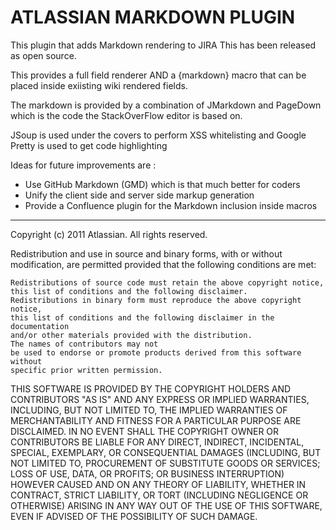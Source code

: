 
ATLASSIAN MARKDOWN PLUGIN
==========================

This plugin that adds Markdown rendering to JIRA This has been released as open source. 

This provides a full field renderer AND a {markdown} macro that can be placed inside exiisting wiki rendered fields. 

The markdown is provided by a combination of JMarkdown and PageDown which is the code the StackOverFlow editor is based on. 

JSoup is used under the covers to perform XSS whitelisting and Google Pretty is used to get code highlighting 

Ideas for future improvements are :

 * Use GitHub Markdown (GMD) which is that much better for coders
 * Unify the client side and server side markup generation
 * Provide a Confluence plugin for the Markdown inclusion inside macros 


-----------------
Copyright (c) 2011 Atlassian. All rights reserved.

Redistribution and use in source and binary forms, with or without
modification, are permitted provided that the following conditions are met:

    Redistributions of source code must retain the above copyright notice,
    this list of conditions and the following disclaimer.
    Redistributions in binary form must reproduce the above copyright notice,
    this list of conditions and the following disclaimer in the documentation
    and/or other materials provided with the distribution.
    The names of contributors may not
    be used to endorse or promote products derived from this software without
    specific prior written permission.

THIS SOFTWARE IS PROVIDED BY THE COPYRIGHT HOLDERS AND CONTRIBUTORS "AS IS" AND
ANY EXPRESS OR IMPLIED WARRANTIES, INCLUDING, BUT NOT LIMITED TO, THE IMPLIED
WARRANTIES OF MERCHANTABILITY AND FITNESS FOR A PARTICULAR PURPOSE ARE
DISCLAIMED. IN NO EVENT SHALL THE COPYRIGHT OWNER OR CONTRIBUTORS BE LIABLE FOR
ANY DIRECT, INDIRECT, INCIDENTAL, SPECIAL, EXEMPLARY, OR CONSEQUENTIAL DAMAGES
(INCLUDING, BUT NOT LIMITED TO, PROCUREMENT OF SUBSTITUTE GOODS OR SERVICES;
LOSS OF USE, DATA, OR PROFITS; OR BUSINESS INTERRUPTION) HOWEVER CAUSED AND ON
ANY THEORY OF LIABILITY, WHETHER IN CONTRACT, STRICT LIABILITY, OR TORT
(INCLUDING NEGLIGENCE OR OTHERWISE) ARISING IN ANY WAY OUT OF THE USE OF THIS
SOFTWARE, EVEN IF ADVISED OF THE POSSIBILITY OF SUCH DAMAGE.


